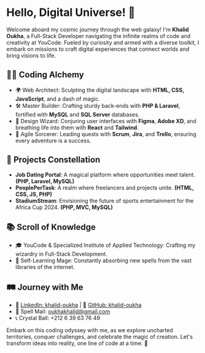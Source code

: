 # Hello, Digital Universe! 🚀

Welcome aboard my cosmic journey through the web galaxy! I'm **Khalid Oukha**, a Full-Stack Developer navigating the infinite realms of code and creativity at YouCode. Fueled by curiosity and armed with a diverse toolkit, I embark on missions to craft digital experiences that connect worlds and bring visions to life.

## 🧙‍♂️ Coding Alchemy
- 🌍 Web Architect: Sculpting the digital landscape with **HTML, CSS, JavaScript**, and a dash of magic.
- 🛠 Master Builder: Crafting sturdy back-ends with **PHP & Laravel**, fortified with **MySQL** and **SQL Server** databases.
- 🎨 Design Wizard: Conjuring user interfaces with **Figma**, **Adobe XD**, and breathing life into them with **React** and **Tailwind**.
- 🔮 Agile Sorcerer: Leading quests with **Scrum**, **Jira**, and **Trello**, ensuring every adventure is a success.

## 🌌 Projects Constellation
- **Job Dating Portal**: A magical platform where opportunities meet talent. **(PHP, Laravel, MySQL)**
- **PeoplePerTask**: A realm where freelancers and projects unite. **(HTML, CSS, JS, PHP)**
- **StadiumStream**: Envisioning the future of sports entertainment for the Africa Cup 2024. **(PHP, MVC, MySQL)**

## 📚 Scroll of Knowledge
- 🎓 YouCode & Specialized Institute of Applied Technology: Crafting my wizardry in Full-Stack Development.
- 📖 Self-Learning Mage: Constantly absorbing new spells from the vast libraries of the internet.

## 🛤 Journey with Me
- 🏰 [LinkedIn: khalid-oukha](#) | 📜 [GitHub: khalid-oukha](#)
- 📧 Spell Mail: oukhakhalid@gmail.com
- 📞 Crystal Ball: +212 6 39 63 76 49

Embark on this coding odyssey with me, as we explore uncharted territories, conquer challenges, and celebrate the magic of creation. Let's transform ideas into reality, one line of code at a time. 🌠
